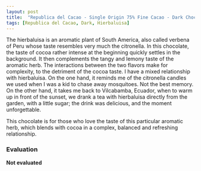 ```yaml
---
layout: post
title:  "Republica del Cacao - Single Origin 75% Fine Cacao - Dark Chocolate with Lemongrass"
tags: [Republica del Cacao, Dark, Hierbaluisa] 
---
```


The hierbaluisa is an aromatic plant of South America, also called verbena of Peru whose taste resembles very much the citronella. In this chocolate, the taste of cocoa rather intense at the beginning quickly settles in the background. It then complements the tangy and lemony taste of the aromatic herb. The interactions between the two flavors make for complexity, to the detriment of the cocoa taste.
I have a mixed relationship with hierbaluisa. On the one hand, it reminds me of the citronella candles we used when I was a kid to chase away mosquitoes. Not the best memory. On the other hand, it takes me back to Vilcabamba, Ecuador, when to warm up in front of the sunset, we drank a tea with hierbaluisa directly from the garden, with a little sugar; the drink was delicious, and the moment unforgettable.

This chocolate is for those who love the taste of this particular aromatic herb, which blends with cocoa in a complex, balanced and refreshing relationship.

### Evaluation

**Not evaluated**